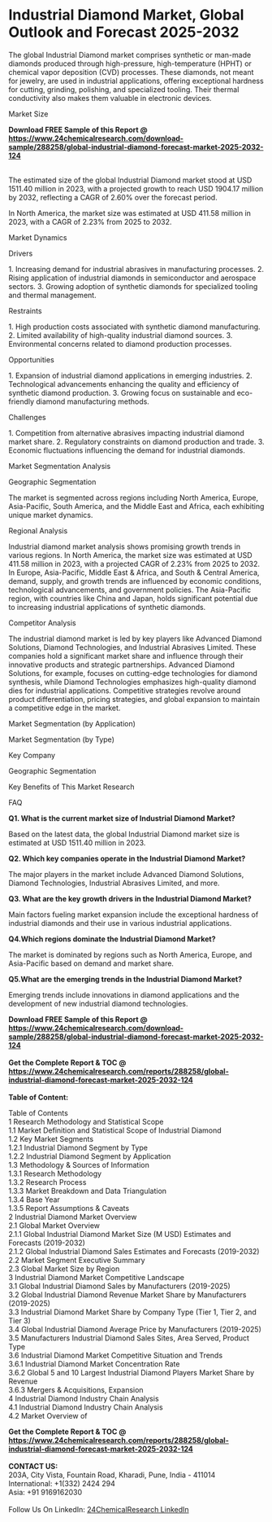 <h1>Industrial Diamond Market, Global Outlook and Forecast 2025-2032</h1><p>The global Industrial Diamond market comprises synthetic or man-made diamonds produced through high-pressure, high-temperature (HPHT) or chemical vapor deposition (CVD) processes. These diamonds, not meant for jewelry, are used in industrial applications, offering exceptional hardness for cutting, grinding, polishing, and specialized tooling. Their thermal conductivity also makes them valuable in electronic devices.</p><p>
Market Size</p><p>
</p><div><b>Download FREE Sample of this Report @ 
            <a href="https://www.24chemicalresearch.com/download-sample/288258/global-industrial-diamond-forecast-market-2025-2032-124">
            https://www.24chemicalresearch.com/download-sample/288258/global-industrial-diamond-forecast-market-2025-2032-124</a></b></div><br><p>The estimated size of the global Industrial Diamond market stood at USD 1511.40 million in 2023, with a projected growth to reach USD 1904.17 million by 2032, reflecting a CAGR of 2.60% over the forecast period.</p><p>
</p><p>In North America, the market size was estimated at USD 411.58 million in 2023, with a CAGR of 2.23% from 2025 to 2032.</p><p>
Market Dynamics</p><p>
Drivers</p><p>
</p><p>1. Increasing demand for industrial abrasives in manufacturing processes. 2. Rising application of industrial diamonds in semiconductor and aerospace sectors. 3. Growing adoption of synthetic diamonds for specialized tooling and thermal management.</p><p>
Restraints</p><p>
</p><p>1. High production costs associated with synthetic diamond manufacturing. 2. Limited availability of high-quality industrial diamond sources. 3. Environmental concerns related to diamond production processes.</p><p>
Opportunities</p><p>
</p><p>1. Expansion of industrial diamond applications in emerging industries. 2. Technological advancements enhancing the quality and efficiency of synthetic diamond production. 3. Growing focus on sustainable and eco-friendly diamond manufacturing methods.</p><p>
Challenges</p><p>
</p><p>1. Competition from alternative abrasives impacting industrial diamond market share. 2. Regulatory constraints on diamond production and trade. 3. Economic fluctuations influencing the demand for industrial diamonds.</p><p>
Market Segmentation Analysis</p><p>
Geographic Segmentation</p><p>
</p><p>The market is segmented across regions including North America, Europe, Asia-Pacific, South America, and the Middle East and Africa, each exhibiting unique market dynamics.</p><p>
Regional Analysis</p><p>
</p><p>Industrial diamond market analysis shows promising growth trends in various regions. In North America, the market size was estimated at USD 411.58 million in 2023, with a projected CAGR of 2.23% from 2025 to 2032. In Europe, Asia-Pacific, Middle East &amp; Africa, and South &amp; Central America, demand, supply, and growth trends are influenced by economic conditions, technological advancements, and government policies. The Asia-Pacific region, with countries like China and Japan, holds significant potential due to increasing industrial applications of synthetic diamonds.</p><p>
Competitor Analysis</p><p>
</p><p>The industrial diamond market is led by key players like Advanced Diamond Solutions, Diamond Technologies, and Industrial Abrasives Limited. These companies hold a significant market share and influence through their innovative products and strategic partnerships. Advanced Diamond Solutions, for example, focuses on cutting-edge technologies for diamond synthesis, while Diamond Technologies emphasizes high-quality diamond dies for industrial applications. Competitive strategies revolve around product differentiation, pricing strategies, and global expansion to maintain a competitive edge in the market.</p><p>

Market Segmentation (by Application)</p><p>
</p><p>
Market Segmentation (by Type)</p><p>
</p><p>
Key Company</p><p>
</p><p>
Geographic Segmentation</p><p>
</p><p>
Key Benefits of This Market Research</p><p>
</p><p>
FAQ </p><p>
<strong>Q1. What is the current market size of Industrial Diamond Market?</strong></p><p>
Based on the latest data, the global Industrial Diamond market size is estimated at USD 1511.40 million in 2023.</p><p>
</p><p>
<strong>Q2. Which key companies operate in the Industrial Diamond Market?</strong></p><p>
The major players in the market include Advanced Diamond Solutions, Diamond Technologies, Industrial Abrasives Limited, and more.</p><p>
</p><p>
<strong>Q3. What are the key growth drivers in the Industrial Diamond Market?</strong></p><p>
Main factors fueling market expansion include the exceptional hardness of industrial diamonds and their use in various industrial applications.</p><p>
</p><p>
<strong>Q4.</strong><strong>Which regions dominate the Industrial Diamond Market?</strong></p><p>
The market is dominated by regions such as North America, Europe, and Asia-Pacific based on demand and market share.</p><p>
</p><p>
<strong>Q5.What are the emerging trends in the Industrial Diamond Market?</strong></p><p>
Emerging trends include innovations in diamond applications and the development of new industrial diamond technologies.

</p><div><b>Download FREE Sample of this Report @ 
            <a href="https://www.24chemicalresearch.com/download-sample/288258/global-industrial-diamond-forecast-market-2025-2032-124">
            https://www.24chemicalresearch.com/download-sample/288258/global-industrial-diamond-forecast-market-2025-2032-124</a></b></div><br><div><b>Get the Complete Report & TOC @ 
            <a href="https://www.24chemicalresearch.com/reports/288258/global-industrial-diamond-forecast-market-2025-2032-124">
            https://www.24chemicalresearch.com/reports/288258/global-industrial-diamond-forecast-market-2025-2032-124</a></b></div><br>
            <b>Table of Content:</b><p>Table of Contents<br />
1 Research Methodology and Statistical Scope<br />
1.1 Market Definition and Statistical Scope of Industrial Diamond<br />
1.2 Key Market Segments<br />
1.2.1 Industrial Diamond Segment by Type<br />
1.2.2 Industrial Diamond Segment by Application<br />
1.3 Methodology & Sources of Information<br />
1.3.1 Research Methodology<br />
1.3.2 Research Process<br />
1.3.3 Market Breakdown and Data Triangulation<br />
1.3.4 Base Year<br />
1.3.5 Report Assumptions & Caveats<br />
2 Industrial Diamond Market Overview<br />
2.1 Global Market Overview<br />
2.1.1 Global Industrial Diamond Market Size (M USD) Estimates and Forecasts (2019-2032)<br />
2.1.2 Global Industrial Diamond Sales Estimates and Forecasts (2019-2032)<br />
2.2 Market Segment Executive Summary<br />
2.3 Global Market Size by Region<br />
3 Industrial Diamond Market Competitive Landscape<br />
3.1 Global Industrial Diamond Sales by Manufacturers (2019-2025)<br />
3.2 Global Industrial Diamond Revenue Market Share by Manufacturers (2019-2025)<br />
3.3 Industrial Diamond Market Share by Company Type (Tier 1, Tier 2, and Tier 3)<br />
3.4 Global Industrial Diamond Average Price by Manufacturers (2019-2025)<br />
3.5 Manufacturers Industrial Diamond Sales Sites, Area Served, Product Type<br />
3.6 Industrial Diamond Market Competitive Situation and Trends<br />
3.6.1 Industrial Diamond Market Concentration Rate<br />
3.6.2 Global 5 and 10 Largest Industrial Diamond Players Market Share by Revenue<br />
3.6.3 Mergers & Acquisitions, Expansion<br />
4 Industrial Diamond Industry Chain Analysis<br />
4.1 Industrial Diamond Industry Chain Analysis<br />
4.2 Market Overview of</p><div><b>Get the Complete Report & TOC @ 
            <a href="https://www.24chemicalresearch.com/reports/288258/global-industrial-diamond-forecast-market-2025-2032-124">
            https://www.24chemicalresearch.com/reports/288258/global-industrial-diamond-forecast-market-2025-2032-124</a></b></div><br><b>CONTACT US:</b><br>
            203A, City Vista, Fountain Road, Kharadi, Pune, India - 411014<br>
            International: +1(332) 2424 294<br>
            Asia: +91 9169162030 <br><br>
            Follow Us On LinkedIn: <a href="https://www.linkedin.com/company/24chemicalresearch/">24ChemicalResearch LinkedIn</a>